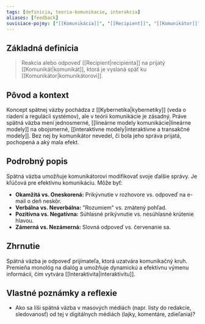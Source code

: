 ```yaml
---
tags: [definicia, teoria-komunikacie, interakcia]
aliases: [feedback]
suvisiace-pojmy: ["[[Komunikácia]]", "[[Recipient]]", "[[Komunikátor]]", "[[Kybernetika]]", "[[Interaktivita]]"]
---
```


## Základná definícia

> Reakcia alebo odpoveď [[Recipient|recipienta]] na prijatý [[Komunikát|komunikát]], ktorá je vyslaná späť ku [[Komunikátor|komunikátorovi]].

## Pôvod a kontext

Koncept spätnej väzby pochádza z [[Kybernetika|kybernetiky]] (veda o riadení a regulácii systémov), ale v teórii komunikácie je zásadný. Práve spätná väzba mení jednosmerné, [[lineárne modely komunikácie|lineárne modely]] na obojsmerné, [[interaktívne modely|interaktívne a transakčné modely]]. Bez nej by komunikátor nevedel, či bola jeho správa prijatá, pochopená a aký mala efekt.

## Podrobný popis

Spätná väzba umožňuje komunikátorovi modifikovať svoje ďalšie správy. Je kľúčová pre efektívnu komunikáciu. Môže byť:
* **Okamžitá vs. Oneskorená:** Prikývnutie v rozhovore vs. odpoveď na e-mail o deň neskôr.
* **Verbálna vs. Neverbálna:** "Rozumiem" vs. zmätený pohľad.
* **Pozitívna vs. Negatívna:** Súhlasné prikývnutie vs. nesúhlasné krútenie hlavou.
* **Zámerná vs. Nezámerná:** Slovná odpoveď vs. červenanie sa.

## Zhrnutie

Spätná väzba je odpoveď prijímateľa, ktorá uzatvára komunikačný kruh. Premieňa monológ na dialóg a umožňuje dynamickú a efektívnu výmenu informácií, čím vytvára [[Interaktivita|interaktivitu]].

## Vlastné poznámky a reflexie

* Ako sa líši spätná väzba v masových médiách (napr. listy do redakcie, sledovanosť) od tej v digitálnych médiách (lajky, komentáre, zdieľania)?